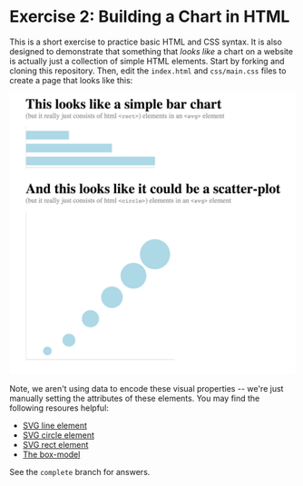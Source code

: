 # Exercise 2: Building a Chart in HTML

This is a short exercise to practice basic HTML and CSS syntax.  It is also designed to demonstrate that something that _looks like_ a chart on a website is actually just a collection of simple HTML elements. Start by forking and cloning this repository.  Then, edit the `index.html` and `css/main.css` files to create a page that looks like this:  

![complete](imgs/complete.png)


Note, we aren't using data to encode these visual properties -- we're just manually setting the attributes of these elements. You may find the following resoures helpful:

- [SVG line element](http://www.w3schools.com/svg/svg_line.asp)
- [SVG circle element](http://www.w3schools.com/svg/svg_circle.asp)
- [SVG rect element](http://www.w3schools.com/svg/svg_rect.asp)
- [The box-model](http://www.w3schools.com/css/css_boxmodel.asp)

See the `complete` branch for answers.
